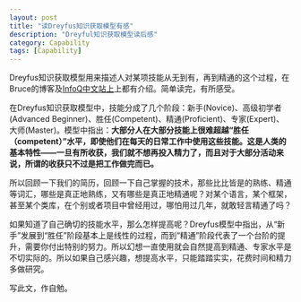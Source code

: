 ```yaml
---
layout: post
title: "读Dreyfus知识获取模型有感"
description: "Dreyful知识获取模型读后感"
category: Capability
tags: [Capability]
---
```

Dreyfus知识获取模型用来描述人对某项技能从无到有，再到精通的这个过程，在 
Bruce的博客及[InfoQ中文站上](http://www.infoq.com/cn/articles/better-best-practices)上都有介绍。简单读完，有所感受。 

在Dreyfus知识获取模型中，技能分成了几个阶段：新手(Novice)、高级初学者(Advanced Beginner)、胜任(Competent)、精通(Proficient)、专家(Expert)、大师(Master)。模型中指出：**大部分人在大部分技能上很难超越“胜任（competent）”水平，即使他们在每天的日常工作中使用这些技能。这是人类的基本特性——一旦有所收获，我们就不想再投入精力了，而且对于大部分活动来说，所谓的收获只不过是把工作做完而已。**

所以回顾一下我们的简历，回顾一下自己掌握的技术，那些比比皆是的熟练、精通等词汇，哪些是真正地熟练，又有哪些是真正地精通呢？对某个语言，某个框架，甚至某个类库，在个别或者项目中曾经用过，哪怕用过几年，就敢轻言精通了吗？ 

如果知道了自己确切的技能水平，那么怎样提高呢？Dreyfus模型中指出，从“新手”发展到“胜任”阶段基本上是线性的过程，而到“精通”阶段代表了一个台阶的提升，需要你付出特别的努力。所以幻想一直使用就会自然提高到精通、专家水平是不切实际的。所以如果自己感兴趣，想提高水平，只能踏踏实实，花费时间和精力多做研究。 

写此文，作自勉。